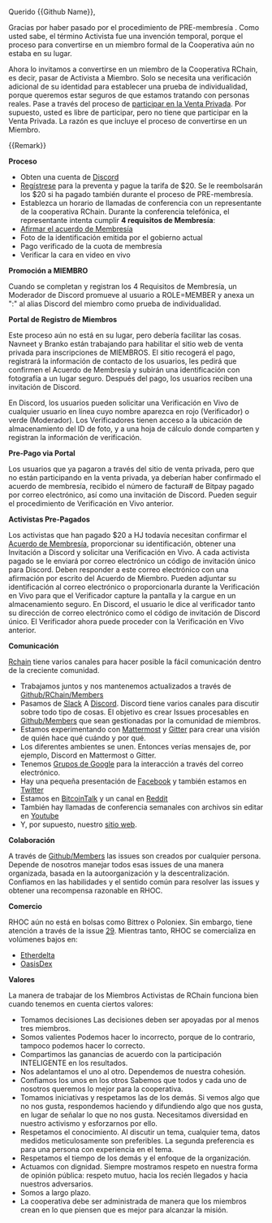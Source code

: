 Querido {{Github Name}},

Gracias por haber pasado por el procedimiento de PRE-membresía . Como usted sabe, el término Activista fue una invención temporal, porque el proceso para convertirse en un miembro formal de la Cooperativa aún no estaba en su lugar.

Ahora lo invitamos a convertirse en un miembro de la Cooperativa RChain, es decir, pasar de Activista a Miembro. Solo se necesita una verificación adicional de su identidad para establecer una prueba de individualidad, porque queremos estar seguros de que estamos tratando con personas reales. Pase a través del proceso de [participar en la Venta Privada](https://presale.rchain.coop/#/sign-in). Por supuesto, usted es libre de participar, pero no tiene que participar en la Venta Privada. La razón es que incluye el proceso de convertirse en un Miembro.

{{Remark}}

**Proceso**

- Obten una cuenta de [Discord](https://discordapp.com/)
- [Regístrese](https://presale.rchain.coop/#/sign-up) para la preventa y pague la tarifa de $20. Se le reembolsarán los $20 si ha pagado también durante el proceso de PRE-membresía.
- Establezca un horario de llamadas de conferencia con un representante de la cooperativa RChain. Durante la conferencia telefónica, el representante intenta cumplir **4 requisitos de Membresía**:
- [Afirmar el acuerdo de Membresía](https://github.com/rchain/legaldocs/blob/master/Coop%20Membership%20Agreement.pdf)
- Foto de la identificación emitida por el gobierno actual
- Pago verificado de la cuota de membresía
- Verificar la cara en video en vivo

**Promoción a MIEMBRO**

Cuando se completan y registran los 4 Requisitos de Membresía, un Moderador de Discord promueve al usuario a ROLE=MEMBER y anexa un ":" al alias Discord del miembro como prueba de individualidad.

**Portal de Registro de Miembros**

Este proceso aún no está en su lugar, pero debería facilitar las cosas. Navneet y Branko están trabajando para habilitar el sitio web de venta privada para inscripciones de MIEMBROS. El sitio recogerá el pago, registrará la información de contacto de los usuarios, les pedirá que confirmen el Acuerdo de Membresía y subirán una identificación con fotografía a un lugar seguro. Después del pago, los usuarios reciben una invitación de Discord. 

En Discord, los usuarios pueden solicitar una Verificación en Vivo de cualquier usuario en línea cuyo nombre aparezca en rojo (Verificador) o verde (Moderador). Los Verificadores tienen acceso a la ubicación de almacenamiento del ID de foto, y a una hoja de cálculo donde comparten y registran la información de verificación.

**Pre-Pago via Portal**

Los usuarios que ya pagaron a través del sitio de venta privada, pero que no están participando en la venta privada, ya deberían haber confirmado el acuerdo de membresía, recibido el número de factura# de Bitpay pagado por correo electrónico, así como una invitación de Discord. Pueden seguir el procedimiento de Verificación en Vivo anterior.

**Activistas Pre-Pagados**

Los activistas que han pagado $20 a HJ todavía necesitan confirmar el [Acuerdo de Membresía](https://github.com/rchain/legaldocs/blob/master/Coop%20Membership%20Agreement.pdf), proporcionar su identificación, obtener una Invitación a Discord y solicitar una Verificación en Vivo. A cada activista pagado se le enviará por correo electrónico un código de invitación único para Discord. Deben responder a este correo electrónico con una afirmación por escrito del Acuerdo de Miembro. Pueden adjuntar su identificación al correo electrónico o proporcionarla durante la Verificación en Vivo para que el Verificador capture la pantalla y la cargue en un almacenamiento seguro. En Discord, el usuario le dice al verificador tanto su dirección de correo electrónico como el código de invitación de Discord único. El Verificador ahora puede proceder con la Verificación en Vivo anterior.

**Comunicación**

[Rchain](https://rchain.coop) tiene varios canales para hacer posible la fácil comunicación dentro de la creciente comunidad.
- Trabajamos juntos y nos mantenemos actualizados a través de [Github/RChain/Members](https://github.com/rchain/Members)
- Pasamos de [Slack](https://ourchain.slack.com/messages?) A [Discord](https://discordapp.com/channels/349667445566472202/357561188676009986). Discord tiene varios canales para discutir sobre todo tipo de cosas. El objetivo es crear Issues procesables en [Github/Members](https://github.com/rchain/Members/) que sean gestionadas por la comunidad de miembros.
- Estamos experimentando con [Mattermost](https://rchain.divvydao.net/community/channels/town-square) y [Gitter](https://gitter.im/rchain/Rholang) para crear una visión de quién hace qué cuándo y por qué.
- Los diferentes ambientes se unen. Entonces verías mensajes de, por ejemplo, Discord en Mattermost o Gitter.
- Tenemos [Grupos de Google](https://groups.google.com/forum/#!forum/rchain) para la interacción a través del correo electrónico.
- Hay una pequeña presentación de [Facebook](https://www.facebook.com/search/top/?q=rchain%20cooperative) y también estamos en [Twitter](https://twitter.com/rchain_coop)
- Estamos en [BitcoinTalk](https://bitcointalk.org/index.php?topic=1747033.0) y un canal en [Reddit](https://www.reddit.com/r/RChain/)
- También hay llamadas de conferencia semanales con archivos sin editar en [Youtube](https://www.youtube.com/channel/UCSS3jCffMiz574_q64Ukj_w)
- Y, por supuesto, nuestro [sitio web](https://rchain.coop).

**Colaboración**

A través de [Github/Members](https://github.com/rchain/Members/) las issues son creados por cualquier persona. Depende de nosotros manejar todos esas issues de una manera organizada, basada en la autoorganización y la descentralización. Confiamos en las habilidades y el sentido común para resolver las issues y obtener una recompensa razonable en RHOC.

**Comercio**

RHOC aún no está en bolsas como Bittrex o Poloniex. Sin embargo, tiene atención a través de la issue [29](https://github.com/rchain/Members/issues/29). Mientras tanto, RHOC se comercializa en volúmenes bajos en:
- [Etherdelta](https://etherdelta.com/#RHOC-ETH) 
- [OasisDex](https://oasisdex.com/#trade/RHOC/W-ETH) 

**Valores**

La manera de trabajar de los Miembros Activistas de RChain funciona bien cuando tenemos en cuenta ciertos valores:

- Tomamos decisiones Las decisiones deben ser apoyadas por al menos tres miembros.
- Somos valientes Podemos hacer lo incorrecto, porque de lo contrario, tampoco podemos hacer lo correcto.
- Compartimos las ganancias de acuerdo con la participación INTELIGENTE en los resultados.
- Nos adelantamos el uno al otro. Dependemos de nuestra cohesión.
- Confiamos los unos en los otros Sabemos que todos y cada uno de nosotros queremos lo mejor para la cooperativa.
- Tomamos iniciativas y respetamos las de los demás. Si vemos algo que no nos gusta, respondemos haciendo y difundiendo algo que nos gusta, en lugar de señalar lo que no nos gusta. Necesitamos diversidad en nuestro activismo y esforzarnos por ello.
- Respetamos el conocimiento. Al discutir un tema, cualquier tema, datos medidos meticulosamente son preferibles. La segunda preferencia es para una persona con experiencia en el tema.
- Respetamos el tiempo de los demás y el enfoque de la organización.
- Actuamos con dignidad. Siempre mostramos respeto en nuestra forma de opinión pública: respeto mutuo, hacia los recién llegados y hacia nuestros adversarios.
- Somos a largo plazo. 
- La cooperativa debe ser administrada de manera que los miembros crean en lo que piensen que es mejor para alcanzar la misión.
